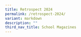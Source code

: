 ```yaml
---
title: Retrospect 2024
permalink: /retrospect-2024/
variant: markdown
description: ""
third_nav_title: School Magazines
---
```

